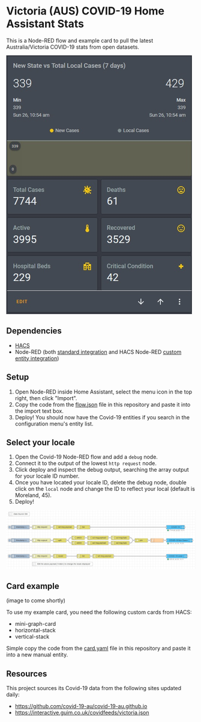 # Victoria (AUS) COVID-19 Home Assistant Stats

This is a Node-RED flow and example card to pull the latest Australia/Victoria COVID-19 stats from open datasets.

![Covid-19 Example Card](covid-19-card.jpg)


## Dependencies

- [HACS](https://hacs.xyz/docs/installation/manual)
- Node-RED (both [standard integration](https://community.home-assistant.io/t/home-assistant-community-add-on-node-red/55023) and HACS Node-RED [custom entity integration](https://github.com/zachowj/hass-node-red))

## Setup

1. Open Node-RED inside Home Assistant, select the menu icon in the top right, then click "Import".
2. Copy the code from the [flow.json](flow.json) file in this repository and paste it into the import text box.
3. Deploy! You should now have the Covid-19 entities if you search in the configuration menu's entity list.

## Select your locale

1. Open the Covid-19 Node-RED flow and add a `debug` node.
2. Connect it to the output of the lowest `http request` node.
3. Click deploy and inspect the debug output, searching the array output for your locale ID number.
4. Once you have located your locale ID, delete the debug node, double click on the `local` node and change the ID to reflect your local (default is Moreland, 45).
5. Deploy!

![Covid-19 Flow](covid-19-flow.jpg)


## Card example

(image to come shortly)  

To use my example card, you need the following custom cards from HACS:
 
 - mini-graph-card
 - horizontal-stack
 - vertical-stack
 
 Simple copy the code from the [card.yaml](card.yaml) file in this repository and paste it into a new manual entity.  
 
 
 ## Resources
 
 This project sources its Covid-19 data from the following sites updated daily:

 - https://github.com/covid-19-au/covid-19-au.github.io
 - https://interactive.guim.co.uk/covidfeeds/victoria.json
